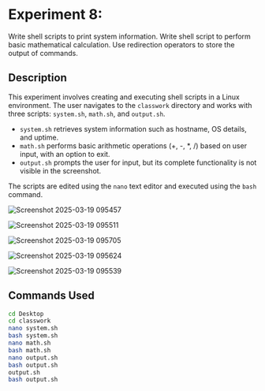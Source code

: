 # Experiment 8: 
Write shell scripts to print system information.
Write shell script to perform basic mathematical calculation.
Use redirection operators to store the output of commands.

## Description
This experiment involves creating and executing shell scripts in a Linux environment. The user navigates to the `classwork` directory and works with three scripts: `system.sh`, `math.sh`, and `output.sh`. 

- `system.sh` retrieves system information such as hostname, OS details, and uptime.  
- `math.sh` performs basic arithmetic operations (+, -, *, /) based on user input, with an option to exit.  
- `output.sh` prompts the user for input, but its complete functionality is not visible in the screenshot.  

The scripts are edited using the `nano` text editor and executed using the `bash` command.

![Screenshot 2025-03-19 095457](https://github.com/user-attachments/assets/c75b29a9-7645-45fa-9f42-12ef21a2ace6)

![Screenshot 2025-03-19 095511](https://github.com/user-attachments/assets/a414b48a-0637-45bd-8f83-acbe7f6744df)

![Screenshot 2025-03-19 095705](https://github.com/user-attachments/assets/1d2c4e25-39bb-4980-9324-9dda8796b812)

![Screenshot 2025-03-19 095624](https://github.com/user-attachments/assets/01821e59-31bd-4477-a2cd-fc9f51600646)

![Screenshot 2025-03-19 095539](https://github.com/user-attachments/assets/30166c82-5ac1-4c26-99e6-2580b980f6b2)



## Commands Used
```bash
cd Desktop
cd classwork
nano system.sh
bash system.sh
nano math.sh
bash math.sh
nano output.sh
bash output.sh
output.sh
bash output.sh




